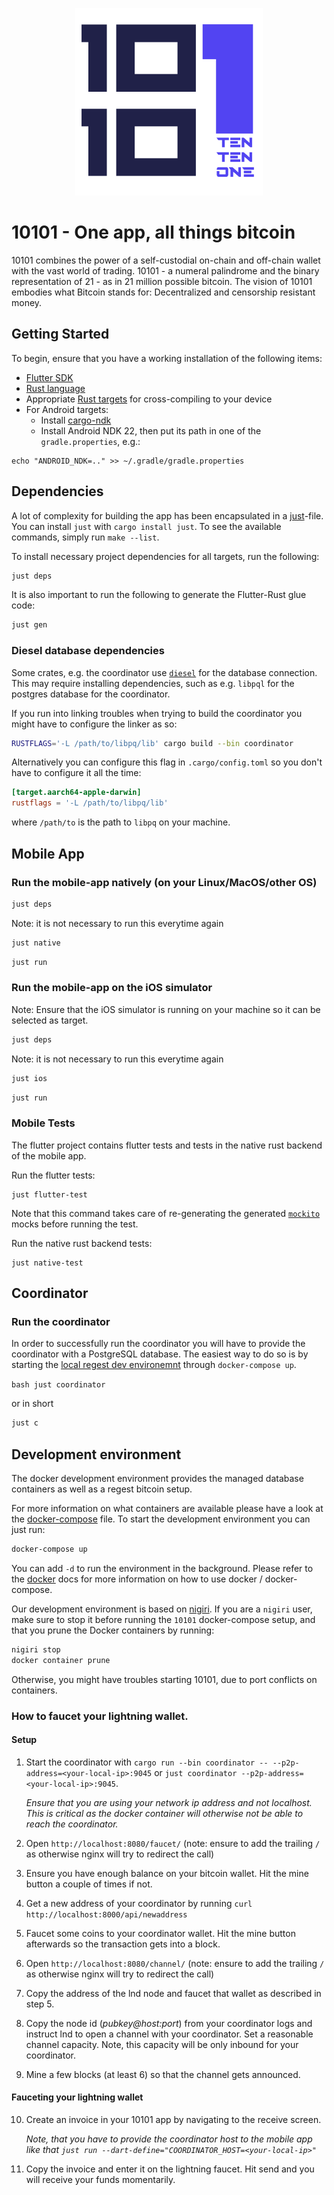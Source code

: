 <p align="center">
  <img height="300" src="./logos/logo.png">
</p>

# 10101 - One app, all things bitcoin

10101 combines the power of a self-custodial on-chain and off-chain wallet with the vast world of trading. 10101 - a numeral palindrome and the binary representation of 21 - as in 21 million possible bitcoin. The vision of 10101 embodies what Bitcoin stands for: Decentralized and censorship resistant money.

## Getting Started

To begin, ensure that you have a working installation of the following items:

- [Flutter SDK](https://docs.flutter.dev/get-started/install)
- [Rust language](https://rustup.rs/)
- Appropriate [Rust targets](https://rust-lang.github.io/rustup/cross-compilation.html) for cross-compiling to your device
- For Android targets:
  - Install [cargo-ndk](https://github.com/bbqsrc/cargo-ndk#installing)
  - Install Android NDK 22, then put its path in one of the `gradle.properties`, e.g.:

```
echo "ANDROID_NDK=.." >> ~/.gradle/gradle.properties
```

## Dependencies

A lot of complexity for building the app has been encapsulated in a [just](justfile)-file.
You can install `just` with `cargo install just`.
To see the available commands, simply run `make --list`.

To install necessary project dependencies for all targets, run the following:

```sh
just deps
```

It is also important to run the following to generate the Flutter-Rust glue code:

```sh
just gen
```

### Diesel database dependencies

Some crates, e.g. the coordinator use [`diesel`](https://diesel.rs/guides/getting-started) for the database connection.
This may require installing dependencies, such as e.g. `libpql` for the postgres database for the coordinator.

If you run into linking troubles when trying to build the coordinator you might have to configure the linker as so:

```bash
RUSTFLAGS='-L /path/to/libpq/lib' cargo build --bin coordinator
```

Alternatively you can configure this flag in `.cargo/config.toml` so you don't have to configure it all the time:

```toml
[target.aarch64-apple-darwin]
rustflags = '-L /path/to/libpq/lib'
```

where `/path/to` is the path to `libpq` on your machine.

## Mobile App

### Run the mobile-app natively (on your Linux/MacOS/other OS)

```bash
just deps
```

Note: it is not necessary to run this everytime again

```bash
just native
```

```bash
just run
```

### Run the mobile-app on the iOS simulator

Note: Ensure that the iOS simulator is running on your machine so it can be selected as target.

```bash
just deps
```

Note: it is not necessary to run this everytime again

```bash
just ios
```

```bash
just run
```

### Mobile Tests

The flutter project contains flutter tests and tests in the native rust backend of the mobile app.

Run the flutter tests:

```
just flutter-test
```

Note that this command takes care of re-generating the generated [`mockito`](https://pub.dev/packages/mockito) mocks before running the test.

Run the native rust backend tests:

```
just native-test
```

## Coordinator

### Run the coordinator

In order to successfully run the coordinator you will have to provide the coordinator with a PostgreSQL database.
The easiest way to do so is by starting the [local regest dev environemnt](#development-environment) through `docker-compose up`.

`bash just coordinator`

or in short

```bash
just c
```

## Development environment

The docker development environment provides the managed database containers as well as a regest bitcoin setup.

For more information on what containers are available please have a look at the [docker-compose](docker-compose.yml) file.
To start the development environment you can just run:

```bash
docker-compose up
```

You can add `-d` to run the environment in the background.
Please refer to the [docker](https://docs.docker.com/) docs for more information on how to use docker / docker-compose.

Our development environment is based on [nigiri](https://github.com/vulpemventures/nigiri).
If you are a `nigiri` user, make sure to stop it before running the `10101` docker-compose setup, and that you prune the Docker containers by running:

```bash
nigiri stop
docker container prune
```

Otherwise, you might have troubles starting 10101, due to port conflicts on containers.

### How to faucet your lightning wallet.

#### Setup

1. Start the coordinator with `cargo run --bin coordinator -- --p2p-address=<your-local-ip>:9045` or `just coordinator --p2p-address=<your-local-ip>:9045`.

   _Ensure that you are using your network ip address and not localhost. This is critical as the docker container will otherwise not be able to reach the coordinator._
2. Open `http://localhost:8080/faucet/` (note: ensure to add the trailing `/` as otherwise nginx will try to redirect the call)
3. Ensure you have enough balance on your bitcoin wallet. Hit the mine button a couple of times if not.
4. Get a new address of your coordinator by running `curl http://localhost:8000/api/newaddress`
5. Faucet some coins to your coordinator wallet. Hit the mine button afterwards so the transaction gets into a block.
6. Open `http://localhost:8080/channel/` (note: ensure to add the trailing `/` as otherwise nginx will try to redirect the call)
7. Copy the address of the lnd node and faucet that wallet as described in step 5.
8. Copy the node id (_pubkey@host:port_) from your coordinator logs and instruct lnd to open a channel with your coordinator. Set a reasonable channel capacity. Note, this capacity will be only inbound for your coordinator.
9. Mine a few blocks (at least 6) so that the channel gets announced.

#### Fauceting your lightning wallet

10. Create an invoice in your 10101 app by navigating to the receive screen.

    _Note, that you have to provide the coordinator host to the mobile app like that `just run --dart-define="COORDINATOR_HOST=<your-local-ip>"`_
11. Copy the invoice and enter it on the lightning faucet. Hit send and you will receive your funds momentarily.
